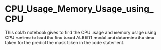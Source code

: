 # CPU_Usage_Memory_Usage_using_CPU

This colab notebook gives to find the CPU usage and memory usage using GPU runtime to load the fine tuned ALBERT model and determine the time taken for the predict the mask token in the code statement.
